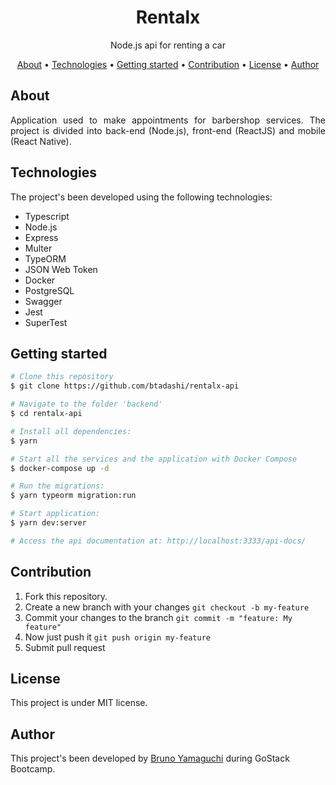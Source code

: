 <h1 align="center">Rentalx</h1>
<p align="center">Node.js api for renting a car</p>

<p align="center">
 <a href="#about">About</a> •
 <a href="#technologies">Technologies</a> •
  <a href="getting">Getting started</a> •
 <a href="#contribution">Contribution</a> •
 <a href="#license">License</a> •
 <a href="#author">Author</a>
</p>

## About
<p align="justify">Application used to make appointments for barbershop services. The project is divided into back-end (Node.js), front-end (ReactJS) and mobile (React Native).</p>


## Technologies
The project's been developed using the following technologies:
- Typescript
- Node.js
- Express
- Multer
- TypeORM
- JSON Web Token
- Docker
- PostgreSQL
- Swagger
- Jest
- SuperTest

## Getting started
```bash
# Clone this repository
$ git clone https://github.com/btadashi/rentalx-api

# Navigate to the folder 'backend'
$ cd rentalx-api

# Install all dependencies:
$ yarn

# Start all the services and the application with Docker Compose
$ docker-compose up -d

# Run the migrations:
$ yarn typeorm migration:run

# Start application:
$ yarn dev:server

# Access the api documentation at: http://localhost:3333/api-docs/
```

## Contribution
1. Fork this repository.
2. Create a new branch with your changes ```git checkout -b my-feature```
3. Commit your changes to the branch ```git commit -m "feature: My feature"```
4. Now just push it ```git push origin my-feature```
5. Submit pull request
## License
This project is under MIT license. 
## Author
This project's been developed by <a href="https://www.linkedin.com/in/bruno-yamaguchi/">Bruno Yamaguchi</a> during GoStack Bootcamp.
